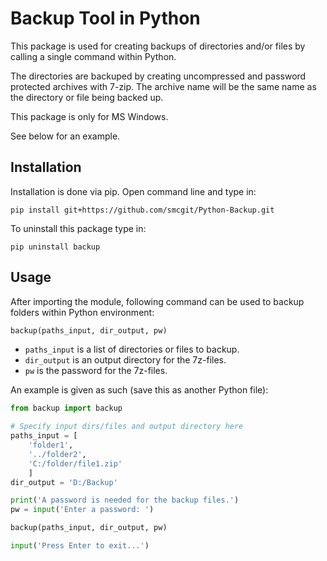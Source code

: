 # Backup Tool in Python

This package is used for creating backups of directories and/or files by calling a single command within Python.

The directories are backuped by creating uncompressed and password protected archives with 7-zip. The archive name will be the same name as the directory or file being backed up.

This package is only for MS Windows.

See below for an example.

## Installation

Installation is done via pip. Open command line and type in:
```
pip install git+https://github.com/smcgit/Python-Backup.git
```

To uninstall this package type in:
```
pip uninstall backup
```

## Usage

After importing the module, following command can be used to backup folders within Python environment:
```python
backup(paths_input, dir_output, pw)
```

* `paths_input` is a list of directories or files to backup.
* `dir_output` is an output directory for the 7z-files.
* `pw` is the password for the 7z-files.

An example is given as such (save this as another Python file):

```python
from backup import backup

# Specify input dirs/files and output directory here
paths_input = [
	'folder1',
	'../folder2',
	'C:/folder/file1.zip'
	]
dir_output = 'D:/Backup'

print('A password is needed for the backup files.')
pw = input('Enter a password: ')

backup(paths_input, dir_output, pw)

input('Press Enter to exit...')

```
